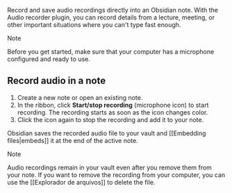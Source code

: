 Record and save audio recordings directly into an Obsidian note. With the Audio recorder plugin, you can record details from a lecture, meeting, or other important situations where you can't type fast enough.

> [!note]
> Before you get started, make sure that your computer has a microphone configured and ready to use.

## Record audio in a note

1. Create a new note or open an existing note.
2. In the ribbon, click **Start/stop recording** (microphone icon) to start recording. The recording starts as soon as the icon changes color.
3. Click the icon again to stop the recording and add it to your note.

Obsidian saves the recorded audio file to your vault and [[Embedding files|embeds]] it at the end of the active note.

> [!note]
> Audio recordings remain in your vault even after you remove them from your note. If you want to remove the recording from your computer, you can use the [[Explorador de arquivos]] to delete the file.
